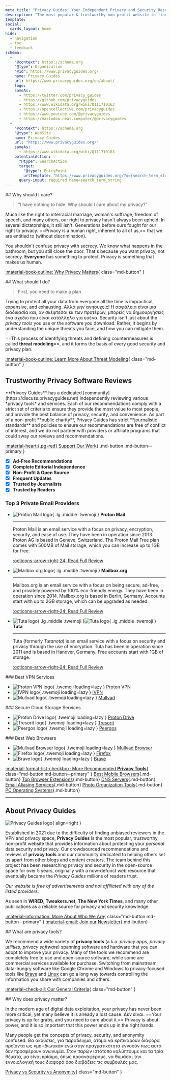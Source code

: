 ```yaml
---
meta_title: "Privacy Guides: Your Independent Privacy and Security Resource"
description: "The most popular & trustworthy non-profit website to find privacy tools and learn about protecting your digital life. Ad & affiliate free, high quality reviews."
template:
social:
  cards_layout: home
hide:
  - navigation
  - toc
  - feedback
schema:
  - 
    "@context": https://schema.org
    "@type": Organization
    "@id": https://www.privacyguides.org/
    name: Privacy Guides
    url: https://www.privacyguides.org/en/about/
    logo:
    sameAs:
      - https://twitter.com/privacy_guides
      - https://github.com/privacyguides
      - https://www.wikidata.org/wiki/Q111710163
      - https://opencollective.com/privacyguides
      - https://www.youtube.com/@privacyguides
      - https://mastodon.neat.computer/@privacyguides
  - 
    "@context": https://schema.org
    "@type": WebSite
    name: Privacy Guides
    url: "https://www.privacyguides.org/"
    sameAs:
      - https://www.wikidata.org/wiki/Q111710163
    potentialAction:
      "@type": SearchAction
      target:
        "@type": EntryPoint
        urlTemplate: "https://www.privacyguides.org/?q={search_term_string}"
      query-input: required name=search_term_string
---
```


<!-- markdownlint-disable -->
<div class="grid" markdown>
<div markdown>
## Why should I care?

> “I have nothing to hide. Why should I care about my privacy?”

Much like the right to interracial marriage, woman's suffrage, freedom of speech, and many others, our right to privacy hasn't always been upheld. In several dictatorships, it still isn't. Generations before ours fought for our right to privacy. ==Privacy is a human right, inherent to all of us,== that we are entitled to (without discrimination).

You shouldn't confuse privacy with secrecy. We know what happens in the bathroom, but you still close the door. That's because you want privacy, not secrecy. **Everyone** has something to protect. Privacy is something that makes us human.

[:material-book-outline: Why Privacy Matters](basics/why-privacy-matters.md){ class="md-button" }
</div>

<div markdown>
## What should I do?

> First, you need to make a plan

Trying to protect all your data from everyone all the time is impractical, expensive, and exhausting. Αλλά μην ανησυχείς! Η ασφάλεια είναι μια διαδικασία και, αν σκέφτεσαι εκ των προτέρων, μπορείς να δημιουργήσεις ένα σχέδιο που είναι κατάλληλο για εσένα. Security isn't just about the *privacy tools* you use or the software you download. Rather, it begins by understanding the unique threats you face, and how you can mitigate them.

==This process of identifying threats and defining countermeasures is called **threat modeling**==, and it forms the basis of every good security and privacy plan.

[:material-book-outline: Learn More About Threat Modeling](basics/threat-modeling.md){ class="md-button" }
</div>
</div>

## Trustworthy Privacy Software Reviews

<div class="grid" markdown>

<div markdown>
**Privacy Guides** has a dedicated [community](https://discuss.privacyguides.net) independently reviewing various *privacy tools* and services. Each of our recommendations comply with a strict set of criteria to ensure they provide the most value to most people, and provide the best balance of privacy, security, and convenience. As part of a non-profit **public charity**, Privacy Guides has strict **journalistic standards** and policies to ensure our recommendations are free of conflict of interest, and we do not partner with providers or affiliate programs that could sway our reviews and recommendations.

[:material-heart:{.pg-red} Support Our Work](about/donate.md){ .md-button .md-button--primary }
</div>

- [x] **Ad-Free Recommendations**
- [x] **Complete Editorial Independence**
- [x] **Non-Profit & Open Source**
- [x] **Frequent Updates**
- [x] **Trusted by Journalists**
- [x] **Trusted by Readers**

</div>

### Top 3 Private Email Providers

<div class="grid cards" markdown>

-   ![Proton Mail logo](assets/img/email/protonmail.svg){ .lg .middle .twemoji } **Proton Mail**

    ---

    Proton Mail is an email service with a focus on privacy, encryption, security, and ease of use. They have been in operation since 2013. Proton AG is based in Genève, Switzerland. The Proton Mail Free plan comes with 500MB of Mail storage, which you can increase up to 1GB for free.

    [:octicons-arrow-right-24: Read Full Review](email.md#proton-mail)

-   ![Mailbox.org logo](assets/img/email/mailboxorg.svg){ .lg .middle .twemoji } **Mailbox.org**

    ---

    Mailbox.org is an email service with a focus on being secure, ad-free, and privately powered by 100% eco-friendly energy. They have been in operation since 2014. Mailbox.org is based in Berlin, Germany. Accounts start with up to 2GB storage, which can be upgraded as needed.

    [:octicons-arrow-right-24: Read Full Review](email.md#mailboxorg)

-   ![Tuta logo](assets/img/email/tuta.svg#only-light){ .lg .middle .twemoji }![Tuta logo](assets/img/email/tuta-dark.svg#only-dark){ .lg .middle .twemoji } **Tuta**

    ---

    Tuta (formerly *Tutanota*) is an email service with a focus on security and privacy through the use of encryption. Tuta has been in operation since 2011 and is based in Hanover, Germany. Free accounts start with 1GB of storage.

    [:octicons-arrow-right-24: Read Full Review](email.md#tuta)

</div>

<div class="grid" markdown>
<div markdown>
### Best VPN Services

<div class="grid cards" markdown>

- ![Proton VPN logo](assets/img/vpn/protonvpn.svg){ .twemoji loading=lazy } [Proton VPN](vpn.md#proton-vpn)
- ![IVPN logo](assets/img/vpn/mini/ivpn.svg){ .twemoji loading=lazy } [IVPN](vpn.md#ivpn)
- ![Mullvad logo](assets/img/vpn/mullvad.svg){ .twemoji loading=lazy } [Mullvad](vpn.md#mullvad)

</div>
</div>

<div markdown>
### Secure Cloud Storage Services

<div class="grid cards" markdown>

- ![Proton Drive logo](assets/img/cloud/protondrive.svg){ .twemoji loading=lazy } [Proton Drive](cloud.md#proton-drive)
- ![Tresorit logo](assets/img/cloud/tresorit.svg){ .twemoji loading=lazy } [Tresorit](cloud.md#tresorit)
- ![Peergos logo](assets/img/cloud/peergos.svg){ .twemoji loading=lazy } [Peergos](cloud.md#peergos)

</div>
</div>

<div markdown>
### Best Web Browsers

<div class="grid cards" markdown>

- ![Mullvad Browser logo](assets/img/browsers/mullvad_browser.svg){ .twemoji loading=lazy } [Mullvad Browser](desktop-browsers.md#mullvad-browser)
- ![Firefox logo](assets/img/browsers/firefox.svg){ .twemoji loading=lazy } [Firefox](desktop-browsers.md#firefox)
- ![Brave logo](assets/img/browsers/brave.svg){ .twemoji loading=lazy } [Brave](desktop-browsers.md#brave)

</div>
</div>
</div>

[:material-format-list-checkbox: More Recommended **Privacy Tools**](tools.md){ class="md-button md-button--primary" }
[Best Mobile Browsers](mobile-browsers.md ""){.md-button} [Top Browser Extensions](browser-extensions.md ""){.md-button} [DNS Servers](dns.md ""){.md-button} [Email Aliasing Services](email-aliasing.md ""){.md-button} [Photo Organization Tools](photo-management.md ""){.md-button} [PC Operating Systems](desktop.md ""){.md-button}

---

## About Privacy Guides

![Privacy Guides logo](assets/brand/logos/png/square/pg-yellow.png){ align=right }

Established in 2021 due to the difficulty of finding unbiased reviewers in the VPN and privacy space, **Privacy Guides** is the most popular, trustworthy, non-profit website that provides information about protecting your *personal* data security and privacy. Our crowdsourced recommendations and reviews of **privacy tools** and our community dedicated to helping others set us apart from other blogs and content creators. The team behind this project has been researching privacy and security in the open-source space for over 5 years, originally with a now-defunct web resource that eventually became the *Privacy Guides* millions of readers trust.

*Our website is free of advertisements and not affiliated with any of the listed providers.*

As seen in **WIRED**, **Tweakers.net**, **The New York Times**, and many other publications as a reliable source for privacy and security knowledge.

[:material-information: More About Who We Are](about/index.md){ class="md-button md-button--primary" } [:material-email: Join our Newsletter](https://blog.privacyguides.org/#/portal/signup ""){.md-button}

<div class="grid" markdown>
<div markdown>
## What are privacy tools?

We recommend a wide variety of **privacy tools** (a.k.a. *privacy apps*, *privacy utilities*, *privacy software*) spanning software and hardware that you can adopt to improve your privacy. Many of the tools we recommend are completely free to use and open-source software, while some are commercial services available for purchase. Switching from mainstream data-hungry software like Google Chrome and Windows to privacy-focused tools like [Brave](desktop-browsers.md#brave) and [Linux](desktop.md) can go a long way towards controlling the information you share with companies and others.

[:material-check-all: Our General Criteria](about/criteria.md){ class="md-button" }
</div>

<div markdown>
## Why does privacy matter?

In the modern age of digital data exploitation, your privacy has never been more critical, yet many believe it is already a lost cause. Δεν είναι. ==Your privacy is up for grabs, and you need to care about it.== Privacy is about power, and it is so important that this power ends up in the right hands.

Many people get the concepts of privacy, security, and anonymity confused. Θα ακούσεις, για παράδειγμα, άτομα να κριτικάρουν διάφορα προϊόντα ως «μη-ιδιωτικά» ενώ στην πραγματικότητα εννοούν πως αυτά δεν προσφέρουν ανωνυμία. Στον παρών ιστότοπο καλύπτουμε και τα τρία θέματα, μα είναι κρίσιμο, όπως προαναφέραμε, να θυμάσαι την εννοιολογική τους διαφορά όσο διαβάζεις τις συμβουλές μας.

[Privacy vs Security vs Anonymity](basics/why-privacy-matters.md#what-is-privacy){ class="md-button" }
</div>
</div>
